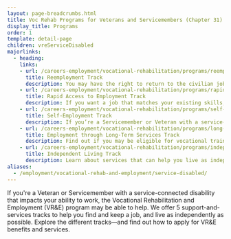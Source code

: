 ```yaml
---
layout: page-breadcrumbs.html
title: Voc Rehab Programs for Veterans and Servicemembers (Chapter 31)
display_title: Programs
order: 1
template: detail-page
children: vreServiceDisabled
majorlinks:
  - heading:
    links:
    - url: /careers-employment/vocational-rehabilitation/programs/reemployment/
      title: Reemployment Track
      description: You may have the right to return to the civilian job you held before you deployed. Find out how we can help with this process.
    - url: /careers-employment/vocational-rehabilitation/programs/rapid-access-to-employment/
      title: Rapid Access to Employment Track
      description: If you want a job that matches your existing skills, find out if you can get employment counseling and job-search support.
    - url: /careers-employment/vocational-rehabilitation/programs/self-employment/
      title: Self-Employment Track
      description: If you’re a Servicemember or Veteran with a service-connected disability, find out how we can help you start your own business.
    - url: /careers-employment/vocational-rehabilitation/programs/long-term-services/
      title: Employment through Long-Term Services Track
      description: Find out if you may be eligible for vocational training to help you develop new job skills.
    - url: /careers-employment/vocational-rehabilitation/programs/independent-living/
      title: Independent Living Track
      description: Learn about services that can help you live as independently as possible if you can't return to work right away.
aliases:
  - /employment/vocational-rehab-and-employment/service-disabled/
---
```


<div class="va-introtext">

If you're a Veteran or Servicemember with a service-connected disability that impacts your ability to work, the Vocational Rehabilitation and Employment (VR&amp;E) program may be able to help. We offer 5 support-and-services tracks to help you find and keep a job, and live as independently as possible. Explore the different tracks—and find out how to apply for VR&E benefits and services.

</div>
